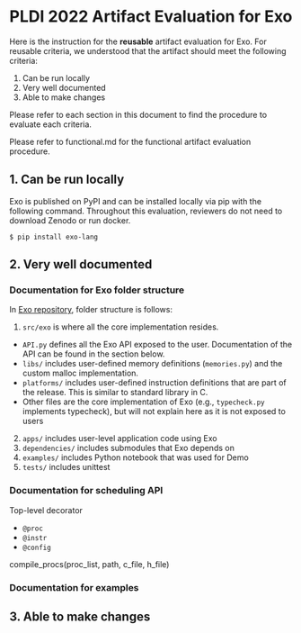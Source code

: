 # PLDI 2022 Artifact Evaluation for Exo

Here is the instruction for the **reusable** artifact evaluation for Exo.
For reusable criteria, we understood that the artifact should meet the following criteria:
1. Can be run locally
2. Very well documented
3. Able to make changes

Please refer to each section in this document to find the procedure to evaluate each criteria.

Please refer to functional.md for the functional artifact evaluation procedure.

## 1. Can be run locally

Exo is published on PyPI and can be installed locally via pip with the following command. Throughout this evaluation, reviewers do not need to download Zenodo or run docker.

```
$ pip install exo-lang
```

## 2. Very well documented

### Documentation for Exo folder structure

In [Exo repository](https://github.com/ChezJrk/exo), folder structure is follows:
1. `src/exo` is where all the core implementation resides.
  - `API.py` defines all the Exo API exposed to the user. Documentation of the API can be found in the section below.
  - `libs/` includes user-defined memory definitions (`memories.py`) and the custom malloc implementation.
  - `platforms/` includes user-defined instruction definitions that are part of the release. This is similar to standard library in C.
  - Other files are the core implementation of Exo (e.g., `typecheck.py` implements typecheck), but will not explain here as it is not exposed to users
2. `apps/` includes user-level application code using Exo
3. `dependencies/` includes submodules that Exo depends on
4. `examples/` includes Python notebook that was used for Demo
5. `tests/` includes unittest

### Documentation for scheduling API

Top-level decorator
- `@proc` 
- `@instr`
- `@config`

compile_procs(proc_list, path, c_file, h_file)

### Documentation for examples



## 3. Able to make changes

